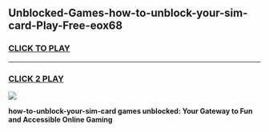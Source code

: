 
## Unblocked-Games-how-to-unblock-your-sim-card-Play-Free-eox68
<h3>
<a href="https://premium76.site?title=how-to-unblock-your-sim-card&ref=23A">CLICK TO PLAY</a></h3>
<hr>

<h3>
<a href="https://premium76.site?title=how-to-unblock-your-sim-card&ref=23A">CLICK 2 PLAY</a>
  
</h3>

<a href="https://premium76.site?title=how-to-unblock-your-sim-card&ref=23A"><img src="https://clearcache.store/games.png"></a>


**how-to-unblock-your-sim-card games unblocked: Your Gateway to Fun and Accessible Online Gaming**
